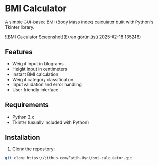 # BMI Calculator

A simple GUI-based BMI (Body Mass Index) calculator built with Python's Tkinter library.

![BMI Calculator Screenshot](Ekran görüntüsü 2025-02-18 135246) <!-- Add screenshot if available -->

## Features
- Weight input in kilograms
- Height input in centimeters
- Instant BMI calculation
- Weight category classification
- Input validation and error handling
- User-friendly interface

## Requirements
- Python 3.x
- Tkinter (usually included with Python)

## Installation
1. Clone the repository:
```bash
git clone https://github.com/Fatih-Uynk/bmi-calculator.git
